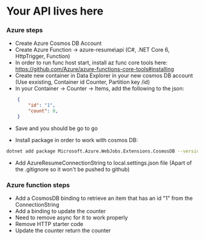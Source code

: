 # Your API lives here
### Azure steps

- Create Azure Cosmos DB Account
- Create Azure Function -> azure-resume\api (C#, .NET Core 6, HttpTrigger, Function)
- In order to run func host start, install az func core tools here: https://github.com/Azure/azure-functions-core-tools#installing
- Create new container in Data Explorer in your new cosmos DB account (Use exxisting, Container id Counter, Partition key /id)
- In your Container -> Counter -> Items, add the following to the json:
```json
    {
        "id": "1",
        "count": 0,
    }
```
- Save and you should be go to go

- Install package in order to work with cosmos DB:
```bash
dotnet add package Microsoft.Azure.WebJobs.Extensions.CosmosDB --version 3.0.10
```
- Add AzureResumeConnectionString to local.settings.json file (Apart of the .gitignore so it won't be pushed to github)

### Azure function steps

- Add a CosmosDB binding to retrieve an item that has an id "1" from the ConnectionString
- Add a binding to update the counter
- Need to remove async for it to work properly
- Remove HTTP starter code
- Update the counter return the counter
